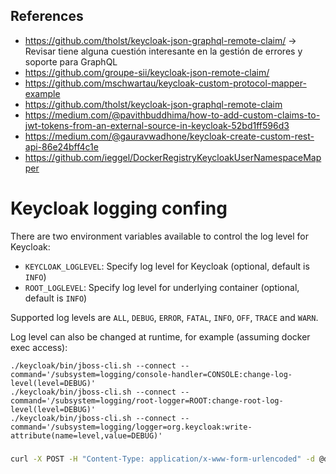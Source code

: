 ## References

- https://github.com/tholst/keycloak-json-graphql-remote-claim/ -> Revisar tiene alguna cuestión interesante en la gestión de errores y soporte para GraphQL
- https://github.com/groupe-sii/keycloak-json-remote-claim/
- https://github.com/mschwartau/keycloak-custom-protocol-mapper-example
- https://github.com/tholst/keycloak-json-graphql-remote-claim
- https://medium.com/@pavithbuddhima/how-to-add-custom-claims-to-jwt-tokens-from-an-external-source-in-keycloak-52bd1ff596d3
- https://medium.com/@gauravwadhone/keycloak-create-custom-rest-api-86e24bff4c1e
- https://github.com/ieggel/DockerRegistryKeycloakUserNamespaceMapper

# Keycloak logging confing

There are two environment variables available to control the log level for Keycloak:

* `KEYCLOAK_LOGLEVEL`: Specify log level for Keycloak (optional, default is `INFO`)
* `ROOT_LOGLEVEL`: Specify log level for underlying container (optional, default is `INFO`)

Supported log levels are `ALL`, `DEBUG`, `ERROR`, `FATAL`, `INFO`, `OFF`, `TRACE` and `WARN`.

Log level can also be changed at runtime, for example (assuming docker exec access):

    ./keycloak/bin/jboss-cli.sh --connect --command='/subsystem=logging/console-handler=CONSOLE:change-log-level(level=DEBUG)'
    ./keycloak/bin/jboss-cli.sh --connect --command='/subsystem=logging/root-logger=ROOT:change-root-log-level(level=DEBUG)'
    ./keycloak/bin/jboss-cli.sh --connect --command='/subsystem=logging/logger=org.keycloak:write-attribute(name=level,value=DEBUG)'

###
```bash
curl -X POST -H "Content-Type: application/x-www-form-urlencoded" -d @data.txt https://lti-ri.imsglobal.org/lti/tools/1376/login_initiations 
```